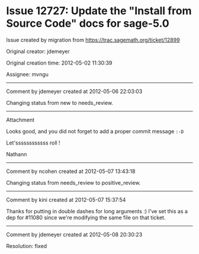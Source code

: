 # Issue 12727: Update the "Install from Source Code" docs for sage-5.0

Issue created by migration from https://trac.sagemath.org/ticket/12899

Original creator: jdemeyer

Original creation time: 2012-05-02 11:30:39

Assignee: mvngu




---

Comment by jdemeyer created at 2012-05-06 22:03:03

Changing status from new to needs_review.


---

Attachment

Looks good, and you did not forget to add a proper commit message `:-D`

Let'ssssssssssss roll !

Nathann


---

Comment by ncohen created at 2012-05-07 13:43:18

Changing status from needs_review to positive_review.


---

Comment by kini created at 2012-05-07 15:37:54

Thanks for putting in double dashes for long arguments :) I've set this as a dep for #11080 since we're modifying the same file on that ticket.


---

Comment by jdemeyer created at 2012-05-08 20:30:23

Resolution: fixed
